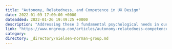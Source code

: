 ```yaml
---
title: "Autonomy, Relatedness, and Competence in UX Design"
date: 2022-01-09 17:00:00 +0000
dateadded: 2022-01-26 19:49:25 +0000
description: "Addressing these 3 fundamental psychological needs in our products increases user motivation and well-being. Users will be more engaged and more likely to use our designs."
link: "https://www.nngroup.com/articles/autonomy-relatedness-competence/"
category:
directory: _directory/nielsen-norman-group.md
---
```

